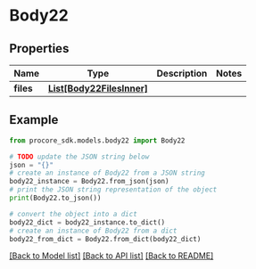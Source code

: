 # Body22


## Properties

Name | Type | Description | Notes
------------ | ------------- | ------------- | -------------
**files** | [**List[Body22FilesInner]**](Body22FilesInner.md) |  | 

## Example

```python
from procore_sdk.models.body22 import Body22

# TODO update the JSON string below
json = "{}"
# create an instance of Body22 from a JSON string
body22_instance = Body22.from_json(json)
# print the JSON string representation of the object
print(Body22.to_json())

# convert the object into a dict
body22_dict = body22_instance.to_dict()
# create an instance of Body22 from a dict
body22_from_dict = Body22.from_dict(body22_dict)
```
[[Back to Model list]](../README.md#documentation-for-models) [[Back to API list]](../README.md#documentation-for-api-endpoints) [[Back to README]](../README.md)


